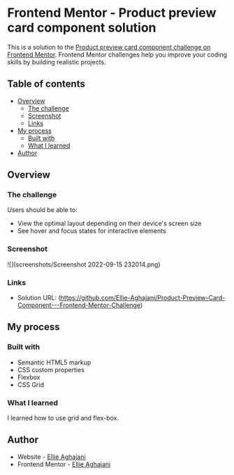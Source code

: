 # Frontend Mentor - Product preview card component solution

This is a solution to the [Product preview card component challenge on Frontend Mentor](https://www.frontendmentor.io/challenges/product-preview-card-component-GO7UmttRfa). Frontend Mentor challenges help you improve your coding skills by building realistic projects. 

## Table of contents

- [Overview](#overview)
  - [The challenge](#the-challenge)
  - [Screenshot](#screenshot)
  - [Links](#links)
- [My process](#my-process)
  - [Built with](#built-with)
  - [What I learned](#what-i-learned)
- [Author](#author)


## Overview

### The challenge

Users should be able to:

- View the optimal layout depending on their device's screen size
- See hover and focus states for interactive elements

### Screenshot

![](screenshots/Screenshot 2022-09-15 232014.png)

### Links

- Solution URL: (https://github.com/Ellie-Aghajani/Product-Preview-Card-Component---Frontend-Mentor-Challenge)

## My process

### Built with

- Semantic HTML5 markup
- CSS custom properties
- Flexbox
- CSS Grid



### What I learned
I learned how to use grid and flex-box.


## Author

- Website - [Ellie Aghajani](https://github.com/Ellie-Aghajani)
- Frontend Mentor - [Ellie Aghajani](https://www.frontendmentor.io/profile/zeynabaghajani)
